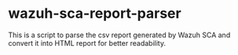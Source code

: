 # wazuh-sca-report-parser
This is a script to parse the csv report generated by Wazuh SCA and convert it into HTML report for better readability.
